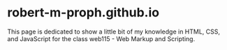 # robert-m-proph.github.io

This page is dedicated to show a little bit of my knowledge in HTML, CSS, and JavaScript for the class web115 - Web Markup and Scripting.